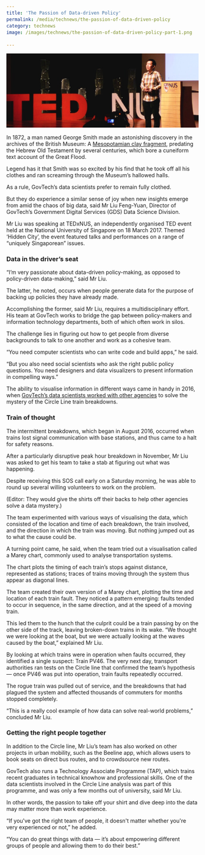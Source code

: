 ```yaml
---
title: 'The Passion of Data-driven Policy'
permalink: /media/technews/the-passion-of-data-driven-policy
category: technews
image: /images/technews/the-passion-of-data-driven-policy-part-1.png

---
```



![the passion of data-driven policy](/images/technews/the-passion-of-data-driven-policy-part-1.png)

In 1872, a man named George Smith made an astonishing discovery in the archives of the British Museum: A [Mesopotamian clay fragment](http://www.bbc.co.uk/ahistoryoftheworld/objects/GOe8Mt6vRdSNcg-yeivrEA), predating the Hebrew Old Testament by several centuries, which bore a cuneiform text account of the Great Flood.

Legend has it that Smith was so excited by his find that he took off all his clothes and ran screaming through the Museum’s hallowed halls.

As a rule, GovTech’s data scientists prefer to remain fully clothed.

But they do experience a similar sense of joy when new insights emerge from amid the chaos of big data, said Mr Liu Feng-Yuan, Director of GovTech’s Government Digital Services (GDS) Data Science Division.

Mr Liu was speaking at TEDxNUS, an independently organised TED event held at the National University of Singapore on 18 March 2017. Themed ‘Hidden City’, the event featured talks and performances on a range of “uniquely Singaporean” issues.

### **Data in the driver’s seat**
“I’m very passionate about data-driven policy-making, as opposed to policy-driven data-making,” said Mr Liu.

The latter, he noted, occurs when people generate data for the purpose of backing up policies they have already made.

Accomplishing the former, said Mr Liu, requires a multidisciplinary effort. His team at GovTech works to bridge the gap between policy-makers and information technology departments, both of which often work in silos.

The challenge lies in figuring out how to get people from diverse backgrounds to talk to one another and work as a cohesive team.

“You need computer scientists who can write code and build apps,” he said.

“But you also need social scientists who ask the right public policy questions. You need designers and data visualizers to present information in compelling ways.”

The ability to visualise information in different ways came in handy in 2016, when [GovTech’s data scientists worked with other agencies](https://blog.data.gov.sg/how-we-caught-the-circle-line-rogue-train-with-data-79405c86ab6a) to solve the mystery of the Circle Line train breakdowns.

### **Train of thought**
The intermittent breakdowns, which began in August 2016, occurred when trains lost signal communication with base stations, and thus came to a halt for safety reasons.

After a particularly disruptive peak hour breakdown in November, Mr Liu was asked to get his team to take a stab at figuring out what was happening.

Despite receiving this SOS call early on a Saturday morning, he was able to round up several willing volunteers to work on the problem.

(Editor: They would give the shirts off their backs to help other agencies solve a data mystery.)

The team experimented with various ways of visualising the data, which consisted of the location and time of each breakdown, the train involved, and the direction in which the train was moving. But nothing jumped out as to what the cause could be.  

A turning point came, he said, when the team tried out a visualisation called a Marey chart, commonly used to analyse transportation systems.

The chart plots the timing of each train’s stops against distance, represented as stations; traces of trains moving through the system thus appear as diagonal lines.

The team created their own version of a Marey chart, plotting the time and location of each train fault. They noticed a pattern emerging: faults tended to occur in sequence, in the same direction, and at the speed of a moving train.

This led them to the hunch that the culprit could be a train passing by on the other side of the track, leaving broken-down trains in its wake. “We thought we were looking at the boat, but we were actually looking at the waves caused by the boat,” explained Mr Liu.

By looking at which trains were in operation when faults occurred, they identified a single suspect: Train PV46. The very next day, transport authorities ran tests on the Circle line that confirmed the team’s hypothesis — once PV46 was put into operation, train faults repeatedly occurred.

The rogue train was pulled out of service, and the breakdowns that had plagued the system and affected thousands of commuters for months stopped completely.

“This is a really cool example of how data can solve real-world problems,” concluded Mr Liu.

### **Getting the right people together**
In addition to the Circle line, Mr Liu’s team has also worked on other projects in urban mobility, such as the Beeline app, which allows users to book seats on direct bus routes, and to crowdsource new routes.

GovTech also runs a Technology Associate Programme (TAP), which trains recent graduates in technical knowhow and professional skills. One of the data scientists involved in the Circle Line analysis was part of this programme, and was only a few months out of university, said Mr Liu.

In other words, the passion to take off your shirt and dive deep into the data may matter more than work experience.

“If you've got the right team of people, it doesn't matter whether you're very experienced or not,” he added.

“You can do great things with data — it’s about empowering different groups of people and allowing them to do their best.”
